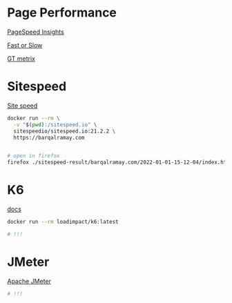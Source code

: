 # Page Performance
[PageSpeed Insights](https://pagespeed.web.dev/)

[Fast or Slow](https://www.fastorslow.com/)

[GT metrix](https://gtmetrix.com/)


# Sitespeed
[Site speed](https://www.sitespeed.io/)
```bash
docker run --rm \
  -v "$(pwd):/sitespeed.io" \
  sitespeedio/sitespeed.io:21.2.2 \
  https://barqalramay.com


# open in firefox
firefox ./sitespeed-result/barqalramay.com/2022-01-01-15-12-04/index.html
```


# K6
[docs](https://k6.io/docs/)
```bash
docker run --rm loadimpact/k6:latest

# !!!
```


# JMeter
[Apache JMeter](https://jmeter.apache.org/)
```bash
# !!!
```
